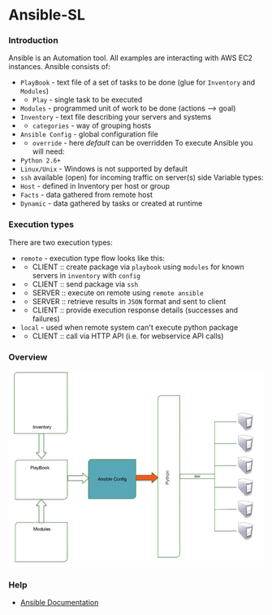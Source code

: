 # Ansible-SL

### Introduction
Ansible is an Automation tool. All examples are interacting with AWS EC2 instances.
Ansible consists of:
* `PlayBook` - text file of a set of tasks to be done (glue for `Inventory` and `Modules`)
* * `Play` - single task to be executed
* `Modules` - programmed unit of work to be done (actions --> goal)
* `Inventory` - text file describing your servers and systems
* * `categories` - way of grouping hosts
* `Ansible Config` - global configuration file
* * `override` - here *default* can be overridden
To execute Ansible you will need:
* `Python 2.6+`
* `Linux/Unix` - Windows is not supported by default
* `ssh` available (open) for incoming traffic on server(s) side
Variable types:
* `Host` - defined in Inventory per host or group
* `Facts` - data gathered from remote host
* `Dynamic` - data gathered by tasks or created at runtime

### Execution types
There are two execution types:
* `remote` - execution type flow looks like this:
* * CLIENT :: create package via `playbook` using `modules` for known servers in `inventory` with `config`
* * CLIENT :: send package via `ssh`
* * SERVER :: execute on remote using `remote ansible`
* * SERVER :: retrieve results in `JSON` format and sent to client 
* * CLIENT :: provide execution response details (successes and failures)
* `local` - used when remote system can't execute python package
* * CLIENT :: call via HTTP API (i.e. for webservice API calls)

### Overview
![Result](overview.PNG?raw=true "overview")

### Help
* [Ansible Documentation](https://docs.ansible.com/)
